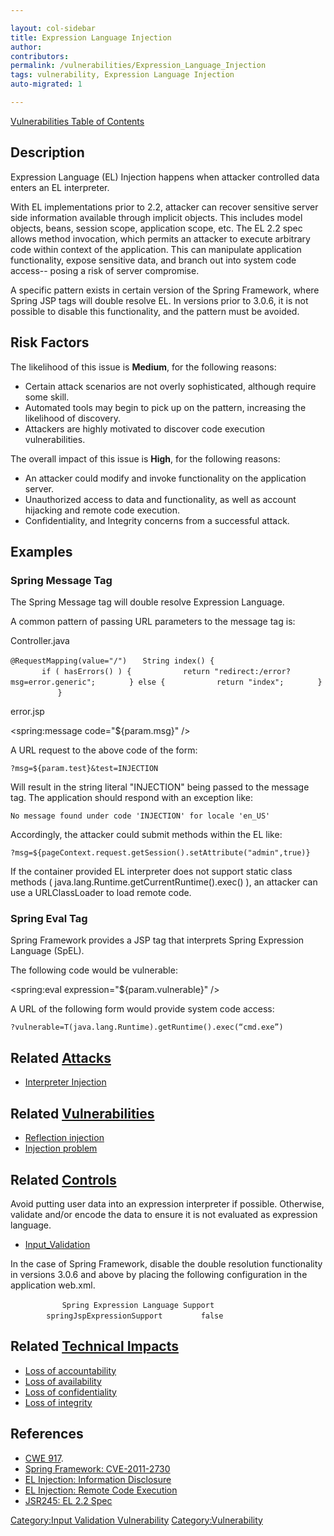 ```yaml
---

layout: col-sidebar
title: Expression Language Injection
author: 
contributors: 
permalink: /vulnerabilities/Expression_Language_Injection
tags: vulnerability, Expression Language Injection
auto-migrated: 1

---
```


[Vulnerabilities Table of Contents](ASDR_TOC_Vulnerabilities "wikilink")

## Description

Expression Language (EL) Injection happens when attacker controlled data
enters an EL interpreter.

With EL implementations prior to 2.2, attacker can recover sensitive
server side information available through implicit objects. This
includes model objects, beans, session scope, application scope, etc.
The EL 2.2 spec allows method invocation, which permits an attacker to
execute arbitrary code within context of the application. This can
manipulate application functionality, expose sensitive data, and branch
out into system code access-- posing a risk of server compromise.

A specific pattern exists in certain version of the Spring Framework,
where Spring JSP tags will double resolve EL. In versions prior to
3.0.6, it is not possible to disable this functionality, and the pattern
must be avoided.

## Risk Factors

The likelihood of this issue is **Medium**, for the following reasons:

  - Certain attack scenarios are not overly sophisticated, although
    require some skill.
  - Automated tools may begin to pick up on the pattern, increasing the
    likelihood of discovery.
  - Attackers are highly motivated to discover code execution
    vulnerabilities.

The overall impact of this issue is **High**, for the following reasons:

  - An attacker could modify and invoke functionality on the application
    server.
  - Unauthorized access to data and functionality, as well as account
    hijacking and remote code execution.
  - Confidentiality, and Integrity concerns from a successful attack.

## Examples

### Spring Message Tag

The Spring Message tag will double resolve Expression Language.

A common pattern of passing URL parameters to the message tag is:

Controller.java

`@RequestMapping(value="/")`
`   String index() {`
`       `
`       if ( hasErrors() ) {`
`           return "redirect:/error?msg=error.generic";`
`       } else {`
`           return "index";`
`       }`
`       `
`   }`

error.jsp

<spring:message code="${param.msg}" />

A URL request to the above code of the form:

`?msg=${param.test}&test=INJECTION`

Will result in the string literal "INJECTION" being passed to the
message tag. The application should respond with an exception like:

`No message found under code 'INJECTION' for locale 'en_US'`

Accordingly, the attacker could submit methods within the EL like:

`?msg=${pageContext.request.getSession().setAttribute("admin",true)}`

If the container provided EL interpreter does not support static class
methods ( java.lang.Runtime.getCurrentRuntime().exec() ), an attacker
can use a URLClassLoader to load remote code.

### Spring Eval Tag

Spring Framework provides a JSP tag that interprets Spring Expression
Language (SpEL).

The following code would be vulnerable:

<spring:eval expression="${param.vulnerable}" />

A URL of the following form would provide system code access:

`?vulnerable=T(java.lang.Runtime).getRuntime().exec(“cmd.exe”)`

## Related [Attacks](https://owasp.org/www-community/attacks/)

  - [Interpreter Injection](Interpreter_Injection "wikilink")

## Related [Vulnerabilities](https://owasp.org/www-community/vulnerabilities/)

  - [Reflection injection](Reflection_injection "wikilink")
  - [Injection problem](Injection_problem "wikilink")

## Related [Controls](https://owasp.org/www-community/controls/)

Avoid putting user data into an expression interpreter if possible.
Otherwise, validate and/or encode the data to ensure it is not evaluated
as expression language.

  - [Input_Validation](Input_Validation "wikilink")

In the case of Spring Framework, disable the double resolution
functionality in versions 3.0.6 and above by placing the following
configuration in the application web.xml.

`   `<context-param>
`        `<description>`Spring Expression Language Support`</description>
`        `<param-name>`springJspExpressionSupport`</param-name>
`        `<param-value>`false`</param-value>
`   `</context-param>

## Related [Technical Impacts](Technical_Impacts "wikilink")

  - [Loss of accountability](Loss_of_accountability "wikilink")
  - [Loss of availability](Loss_of_availability "wikilink")
  - [Loss of confidentiality](Loss_of_confidentiality "wikilink")
  - [Loss of integrity](Loss_of_integrity "wikilink")

## References

  - [CWE 917](http://cwe.mitre.org/data/definitions/917.html).
  - [Spring Framework:
    CVE-2011-2730](http://support.springsource.com/security/cve-2011-2730)
  - [EL Injection: Information
    Disclosure](http://www.mindedsecurity.com/fileshare/ExpressionLanguageInjection.pdf)
  - [EL Injection: Remote Code
    Execution](http://danamodio.com/application-security/discoveries/spring-remote-code-with-expression-language-injection/)
  - [JSR245: EL 2.2
    Spec](http://jcp.org/aboutJava/communityprocess/mrel/jsr245/index.html)

[Category:Input Validation
Vulnerability](Category:Input_Validation_Vulnerability "wikilink")
[Category:Vulnerability](Category:Vulnerability "wikilink")